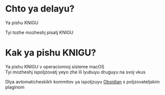 # Chto ya delayu?
Ya pishu KNIGU

Tyi tozhe mozheshj pisatj KNIGU

# Kak ya pishu KNIGU?
Ya pishu KNIGU v operacionnoj sisteme macOS  
Tyi mozheshj ispoljzovatj yeyo zhe ili lyubuyu druguyu na svoj vkus

Dlya avtomaticheskikh kommitov ya ispoljzuyu [Obsidian](https://obsidian.md) s poljzovateljskim plaginom 
